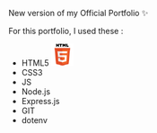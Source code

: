 New version of my Official Portfolio ✨

For this portfolio, I used these :

- HTML5 <a href="https://www.w3.org/html/" target="_blank" rel="noreferrer" title="HTML5"> <img src="https://raw.githubusercontent.com/devicons/devicon/master/icons/html5/html5-original-wordmark.svg" alt="html5" width="40" height="40"/> </a>
- CSS3
- JS
- Node.js
- Express.js
- GIT
- dotenv